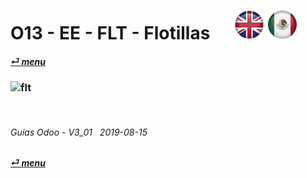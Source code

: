 # O13 - EE - FLT - Flotillas &nbsp;&nbsp;&nbsp;&nbsp; [![en-uk](/doc/img/flg/en-uk-flg-btn-sml.png)](/en-uk/o13/ee/flt/en-uk-o13-ee-flt-fleet-guides.md) [ ![es-mx](/doc/img/flg/es-mx-flg-btn-sml.png)](/es-mx/o13/ee/flt/es-mx-o13-ee-flt-fleet-guides.md)
#### [_&#x23CE; menu_](/es-mx/o13/ee/es-mx-o13-ee-guides-menu.md "Regresar al menú de EE")  
### ![flt](/doc/img/acc/big/flt.png)
[ⱽ¹²³⁴⁵⁶⁷⁸⁹⁰⁻]: # (ⱽ¹²³⁴⁵⁶⁷⁸⁹⁰⁻)

<br>

###### Guías Odoo - V3_01 &nbsp; 2019-08-15  
**[_&#x23CE; menu_](/es-mx/o13/ee/es-mx-o13-ee-guides-menu.md)**  
